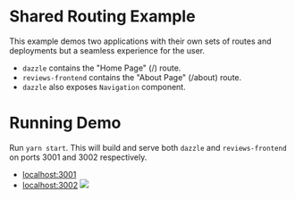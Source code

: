 # Shared Routing Example

This example demos two applications with their own sets of routes and deployments but a seamless experience for the user.

- `dazzle` contains the "Home Page" (/) route.
- `reviews-frontend` contains the "About Page" (/about) route.
- `dazzle` also exposes `Navigation` component.

# Running Demo

Run `yarn start`. This will build and serve both `dazzle` and `reviews-frontend` on ports 3001 and 3002 respectively.

- [localhost:3001](http://localhost:3001/)
- [localhost:3002](http://localhost:3002/)
  <img src="https://ssl.google-analytics.com/collect?v=1&t=event&ec=email&ea=open&t=event&tid=UA-120967034-1&z=1589682154&cid=ae045149-9d17-0367-bbb0-11c41d92b411&dt=ModuleFederationExamples&dp=/email/SharedRoutes2">
